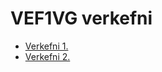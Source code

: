 # VEF1VG verkefni
* [Verkefni 1.](Verkefni-1/index.html)
* [Verkefni 2.](Verkefni-2/verkefni-2.html) 
